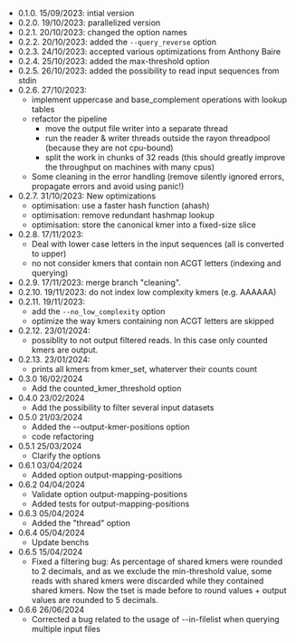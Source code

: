 * 0.1.0. 15/09/2023: intial version
* 0.2.0. 19/10/2023: parallelized version 
* 0.2.1. 20/10/2023: changed the option names
* 0.2.2. 20/10/2023: added the `--query_reverse` option
* 0.2.3. 24/10/2023: accepted various optimizations from Anthony Baire
* 0.2.4. 25/10/2023: added the max-threshold option
* 0.2.5. 26/10/2023: added the possibility to read input sequences from stdin
* 0.2.6. 27/10/2023: 
    * implement uppercase and base_complement operations with lookup tables
    * refactor the pipeline
        * move the output file writer into a separate thread
        * run the reader & writer threads outside the rayon threadpool (because they are not cpu-bound)
        * split the work in chunks of 32 reads (this should greatly improve the throughput on machines with many cpus)
    * Some cleaning in the error handling (remove silently ignored errors, propagate errors and avoid using panic!)
* 0.2.7. 31/10/2023: New optimizations
    * optimisation: use a faster hash function (ahash)
    * optimisation: remove redundant hashmap lookup
    * optimisation: store the canonical kmer into a fixed-size slice
* 0.2.8. 17/11/2023: 
    * Deal with lower case letters in the input sequences (all is converted to upper)
    * no not consider kmers that contain non ACGT letters (indexing and querying)
* 0.2.9. 17/11/2023: merge branch "cleaning". 
* 0.2.10. 19/11/2023: do not index low complexity kmers (e.g. AAAAAA)
* 0.2.11. 19/11/2023: 
    * add the `--no_low_complexity` option
    * optimize the way kmers containing non ACGT letters are skipped
* 0.2.12. 23/01/2024:
    * possiblity to not output filtered reads. In this case only counted kmers are output. 
* 0.2.13. 23/01/2024:
    * prints all kmers from kmer_set, whaterver their counts count
* 0.3.0 16/02/2024
    * Add the counted_kmer_threshold option
* 0.4.0 23/02/2024
    * Add the possibility to filter several input datasets
* 0.5.0 21/03/2024
    * Added the --output-kmer-positions option
    * code refactoring
* 0.5.1 25/03/2024
    * Clarify the options
* 0.6.1 03/04/2024
    * Added option output-mapping-positions
* 0.6.2 04/04/2024
    * Validate option output-mapping-positions
    * Added tests for output-mapping-positions
* 0.6.3 05/04/2024
    * Added the "thread" option
* 0.6.4 05/04/2024
    * Update benchs
* 0.6.5 15/04/2024
    * Fixed a filtering bug: As percentage of shared kmers were rounded to 2 decimals, and as we exclude the min-threshold value, 
    some reads with shared kmers were discarded while 
    they contained shared kmers. Now the tset is made before to round values + output values are rounded to 5 decimals.
* 0.6.6 26/06/2024
    * Corrected a bug related to the usage of --in-filelist when querying multiple input files
    
